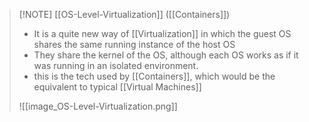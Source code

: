 > [!NOTE] [[OS-Level-Virtualization]] ([[Containers]])
> - It is a quite new way of [[Virtualization]] in which the guest OS shares the same running instance of the host OS
> - They share the kernel of the OS, although each OS works as if it was running in an isolated environment.
> - this is the tech used by [[Containers]], which would be the equivalent to typical [[Virtual Machines]]
> 
> ![[image_OS-Level-Virtualization.png]]